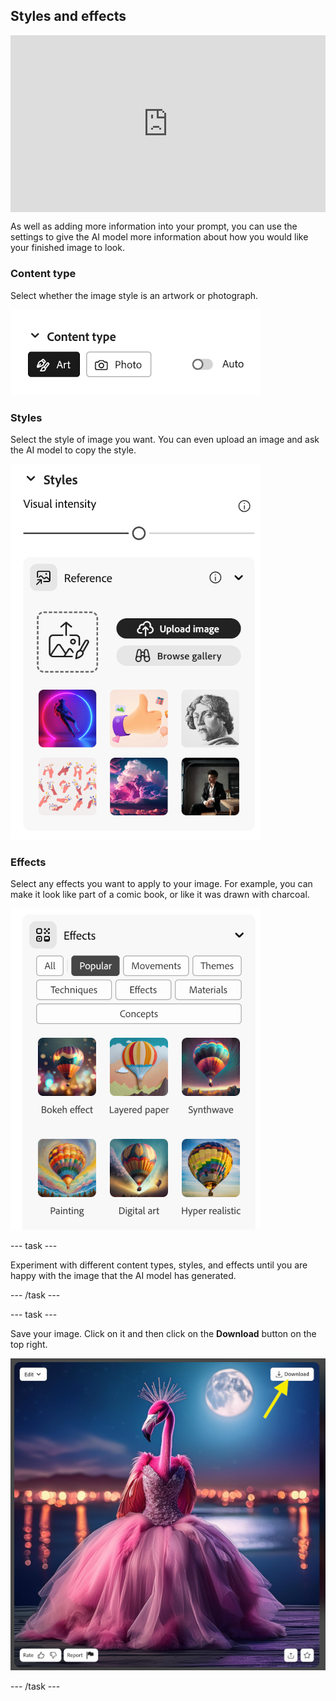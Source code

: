 ## Styles and effects

<html>
  <div style="position: relative; overflow: hidden; padding-top: 56.25%;">
    <iframe style="position: absolute; top: 0; left: 0; right: 0; width: 100%; height: 100%; border: none;" src="https://www.youtube.com/embed/AXQFcthUIMY?rel=0&cc_load_policy=1" allowfullscreen allow="accelerometer; autoplay; clipboard-write; encrypted-media; gyroscope; picture-in-picture; web-share"></iframe>
  </div>
</html>


As well as adding more information into your prompt, you can use the settings to give the AI model more information about how you would like your finished image to look. 

### Content type
Select whether the image style is an artwork or photograph.

![Different content types - art and photo](images/content-type.png)

### Styles
Select the style of image you want. You can even upload an image and ask the AI model to copy the style.

![A list of different image styles to select from](images/styles.png)

### Effects
Select any effects you want to apply to your image. For example, you can make it look like part of a comic book, or like it was drawn with charcoal. 

![A list of different image effects to select from](images/effects.png)

--- task ---

Experiment with different content types, styles, and effects until you are happy with the image that the AI model has generated.

--- /task ---

--- task ---

Save your image. Click on it and then click on the **Download** button on the top right.

![A stylised image of a flamingo in a ball gown with a yellow arrow to a download button on the top right of the image,](images/final-image.png)

--- /task ---
